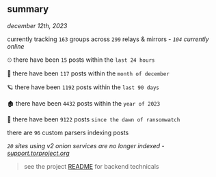 
## summary
_december 12th, 2023_

currently tracking `163` groups across `299` relays & mirrors - _`104` currently online_

⏲ there have been `15` posts within the `last 24 hours`

🦈 there have been `117` posts within the `month of december`

🪐 there have been `1192` posts within the `last 90 days`

🏚 there have been `4432` posts within the `year of 2023`

🦕 there have been `9122` posts `since the dawn of ransomwatch`

there are `96` custom parsers indexing posts

_`20` sites using v2 onion services are no longer indexed - [support.torproject.org](https://support.torproject.org/onionservices/v2-deprecation/)_

> see the project [README](https://github.com/joshhighet/ransomwatch#ransomwatch--) for backend technicals
